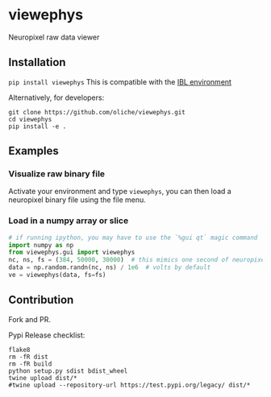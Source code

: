# viewephys
Neuropixel raw data viewer

## Installation
`pip install viewephys`
This is compatible with the [IBL environment](https://github.com/int-brain-lab/iblenv)

Alternatively, for developers:
```
git clone https://github.com/oliche/viewephys.git
cd viewephys
pip install -e .
```

## Examples

### Visualize raw binary file
Activate your environment and type `viewephys`, you can then load a neuropixel binary file using the file menu.

### Load in a numpy array or slice
```python
# if running ipython, you may have to use the `%gui qt` magic command
import numpy as np
from viewephys.gui import viewephys
nc, ns, fs = (384, 50000, 30000)  # this mimics one second of neuropixel data
data = np.random.randn(nc, ns) / 1e6  # volts by default
ve = viewephys(data, fs=fs)
```

## Contribution
Fork and PR.

Pypi Release checklist:
```shell
flake8
rm -fR dist
rm -fR build
python setup.py sdist bdist_wheel
twine upload dist/*
#twine upload --repository-url https://test.pypi.org/legacy/ dist/*
```
